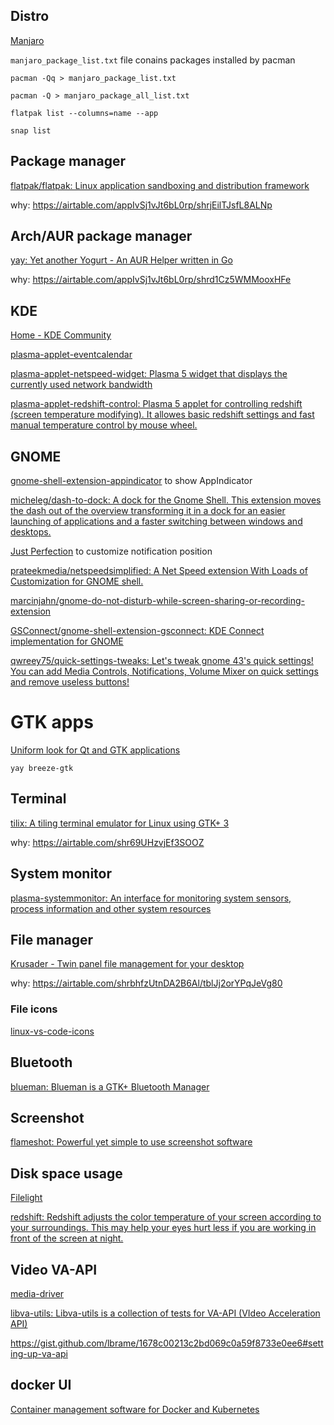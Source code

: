 ## Distro 

[Manjaro](https://manjaro.org/)

`manjaro_package_list.txt` file conains packages installed by pacman

```shell
pacman -Qq > manjaro_package_list.txt
```

```shell
pacman -Q > manjaro_package_all_list.txt 
```


```shell
flatpak list --columns=name --app
```

```shell
snap list
```


## Package manager

[flatpak/flatpak: Linux application sandboxing and distribution framework](https://github.com/flatpak/flatpak)

why: https://airtable.com/appIvSj1vJt6bL0rp/shrjEilTJsfL8ALNp

## Arch/AUR package manager

[yay: Yet another Yogurt - An AUR Helper written in Go](https://github.com/Jguer/yay)

why: https://airtable.com/appIvSj1vJt6bL0rp/shrd1Cz5WMMooxHFe

## KDE

[Home - KDE Community](https://kde.org/)

[plasma-applet-eventcalendar](https://github.com/Zren/plasma-applet-eventcalendar)

[plasma-applet-netspeed-widget: Plasma 5 widget that displays the currently used network bandwidth](https://github.com/dfaust/plasma-applet-netspeed-widget)

[plasma-applet-redshift-control: Plasma 5 applet for controlling redshift (screen temperature modifying). It allowes basic redshift settings and fast manual temperature control by mouse wheel.](https://github.com/kotelnik/plasma-applet-redshift-control)

## GNOME

[gnome-shell-extension-appindicator](https://github.com/ubuntu/gnome-shell-extension-appindicator) to show AppIndicator

[micheleg/dash-to-dock: A dock for the Gnome Shell. This extension moves the dash out of the overview transforming it in a dock for an easier launching of applications and a faster switching between windows and desktops.](https://github.com/micheleg/dash-to-dock)

[Just Perfection](https://gitlab.gnome.org/jrahmatzadeh/just-perfection) to customize notification position

[prateekmedia/netspeedsimplified: A Net Speed extension With Loads of Customization for GNOME shell.](https://github.com/prateekmedia/netspeedsimplified)

[marcinjahn/gnome-do-not-disturb-while-screen-sharing-or-recording-extension](https://github.com/marcinjahn/gnome-do-not-disturb-while-screen-sharing-or-recording-extension)

[GSConnect/gnome-shell-extension-gsconnect: KDE Connect implementation for GNOME](https://github.com/GSConnect/gnome-shell-extension-gsconnect)

[qwreey75/quick-settings-tweaks: Let's tweak gnome 43's quick settings! You can add Media Controls, Notifications, Volume Mixer on quick settings and remove useless buttons!](https://github.com/qwreey75/quick-settings-tweaks)

# GTK apps

[Uniform look for Qt and GTK applications](https://wiki.archlinux.org/title/Uniform_look_for_Qt_and_GTK_applications)

```shell
yay breeze-gtk
```

## Terminal

[tilix: A tiling terminal emulator for Linux using GTK+ 3](https://github.com/gnunn1/tilix)

why: https://airtable.com/shr69UHzvjEf3SOOZ


## System monitor

[plasma-systemmonitor: An interface for monitoring system sensors, process information and other system resources](https://github.com/KDE/plasma-systemmonitor)

## File manager

[Krusader - Twin panel file management for your desktop](https://krusader.org/)

why: https://airtable.com/shrbhfzUtnDA2B6Al/tblJj2orYPqJeVg80

### File icons

[linux-vs-code-icons](https://github.com/andriyor/linux-vs-code-icons)

## Bluetooth

[blueman: Blueman is a GTK+ Bluetooth Manager](https://github.com/blueman-project/blueman)

## Screenshot

[flameshot: Powerful yet simple to use screenshot software](https://github.com/flameshot-org/flameshot)

## Disk space usage

[Filelight](https://invent.kde.org/utilities/filelight)


[redshift: Redshift adjusts the color temperature of your screen according to your surroundings. This may help your eyes hurt less if you are working in front of the screen at night.](https://github.com/jonls/redshift)


## Video  VA-API

[media-driver](https://github.com/intel/media-driver)

[libva-utils: Libva-utils is a collection of tests for VA-API (VIdeo Acceleration API)](https://github.com/intel/libva-utils)

https://gist.github.com/lbrame/1678c00213c2bd069c0a59f8733e0ee6#setting-up-va-api

## docker UI

[Container management software for Docker and Kubernetes](https://www.portainer.io/)
